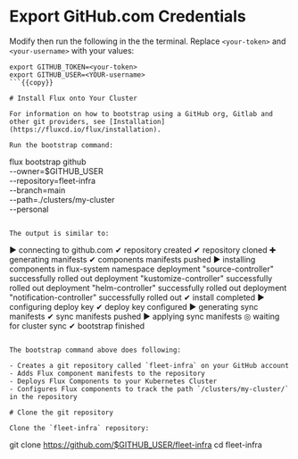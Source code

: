 # Export GitHub.com Credentials

Modify then run the following in the the terminal. Replace `<your-token>` and `<your-username>` with your values:

```
export GITHUB_TOKEN=<your-token>
export GITHUB_USER=<YOUR-username>
```{{copy}}

# Install Flux onto Your Cluster

For information on how to bootstrap using a GitHub org, Gitlab and other git providers, see [Installation](https://fluxcd.io/flux/installation).

Run the bootstrap command:
```
flux bootstrap github \
  --owner=$GITHUB_USER \
  --repository=fleet-infra \
  --branch=main \
  --path=./clusters/my-cluster \
  --personal
```{{exec}}

The output is similar to:
```
► connecting to github.com
✔ repository created
✔ repository cloned
✚ generating manifests
✔ components manifests pushed
► installing components in flux-system namespace
deployment "source-controller" successfully rolled out
deployment "kustomize-controller" successfully rolled out
deployment "helm-controller" successfully rolled out
deployment "notification-controller" successfully rolled out
✔ install completed
► configuring deploy key
✔ deploy key configured
► generating sync manifests
✔ sync manifests pushed
► applying sync manifests
◎ waiting for cluster sync
✔ bootstrap finished
```

The bootstrap command above does following:

- Creates a git repository called `fleet-infra` on your GitHub account
- Adds Flux component manifests to the repository
- Deploys Flux Components to your Kubernetes Cluster
- Configures Flux components to track the path `/clusters/my-cluster/` in the repository

# Clone the git repository

Clone the `fleet-infra` repository:

```
git clone https://github.com/$GITHUB_USER/fleet-infra
cd fleet-infra
```{{exec}}
